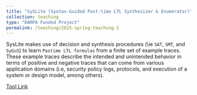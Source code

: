 ```yaml
---
title: "SySLite (Syntax-Guided Past-time LTL Synthesizer & Enumerator)"
collection: teaching
type: "DARPA Funded Project"
permalink: /teaching/2015-spring-teaching-1
---
```


SysLite makes use of decision and synthesis procedures (\ie `SAT`, `SMT`, and `SyGuS`) to learn `Pastime LTL formulas` from a finite set of example traces. These example traces describe the intended and unintended behavior in terms of positive and negative traces that can come from various application domains (i.e, security policy logs, protocols, and execution of a system or design model, among others). 

[Tool Link](https://github.com/CLC-UIowa/SySLite)